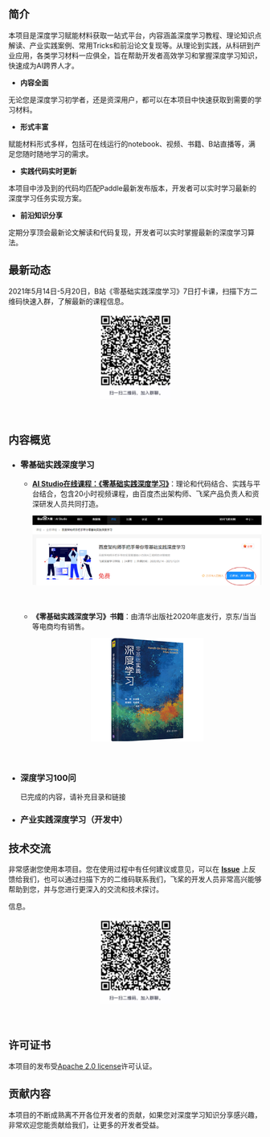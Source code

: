 ## 简介

本项目是深度学习赋能材料获取一站式平台，内容涵盖深度学习教程、理论知识点解读、产业实践案例、常用Tricks和前沿论文复现等。从理论到实践，从科研到产业应用，各类学习材料一应俱全，旨在帮助开发者高效学习和掌握深度学习知识，快速成为AI跨界人才。

- **内容全面**

无论您是深度学习初学者，还是资深用户，都可以在本项目中快速获取到需要的学习材料。

- **形式丰富** 

赋能材料形式多样，包括可在线运行的notebook、视频、书籍、B站直播等，满足您随时随地学习的需求。

- **实践代码实时更新**

本项目中涉及到的代码均匹配Paddle最新发布版本，开发者可以实时学习最新的深度学习任务实现方案。

- **前沿知识分享** 

定期分享顶会最新论文解读和代码复现，开发者可以实时掌握最新的深度学习算法。



## 最新动态

2021年5月14日-5月20日，B站《零基础实践深度学习》7日打卡课，扫描下方二维码快速入群，了解最新的课程信息。

<center><img src="https://github.com/ZhangHandi/images-for-paddledocs/blob/main/images/readme/qr_code.png?raw=true"/></center><br></br>



## 内容概览

* ### 零基础实践深度学习

  - **[AI Studio在线课程：《零基础实践深度学习》](https://aistudio.baidu.com/aistudio/course/introduce/1297
    )**：理论和代码结合、实践与平台结合，包含20小时视频课程，由百度杰出架构师、飞桨产品负责人和资深研发人员共同打造。

    <center><img src="https://github.com/ZhangHandi/images-for-paddledocs/blob/main/images/readme/aistudio.png?raw=true"/></center><br></br>

  

  

  - **《零基础实践深度学习》书籍**：由清华出版社2020年底发行，京东/当当等电商均有销售。

    <center><img src="https://github.com/ZhangHandi/images-for-paddledocs/blob/main/images/readme/book.png?raw=true"/></center><br></br>
    
    

* ### 深度学习100问

  已完成的内容，请补充目录和链接

  

* ### 产业实践深度学习（开发中）

  

## 技术交流

非常感谢您使用本项目。您在使用过程中有任何建议或意见，可以在 **[Issue](https://github.com/PaddlePaddle/tutorials/issues)** 上反馈给我们，也可以通过扫描下方的二维码联系我们，飞桨的开发人员非常高兴能够帮助到您，并与您进行更深入的交流和技术探讨。

信息。

<center><img src="https://github.com/ZhangHandi/images-for-paddledocs/blob/main/images/readme/qr_code.png?raw=true"/></center><br></br>



## 许可证书

本项目的发布受[Apache 2.0 license](https://www.apache.org/licenses/LICENSE-2.0.txt)许可认证。



## 贡献内容

本项目的不断成熟离不开各位开发者的贡献，如果您对深度学习知识分享感兴趣，非常欢迎您能贡献给我们，让更多的开发者受益。


